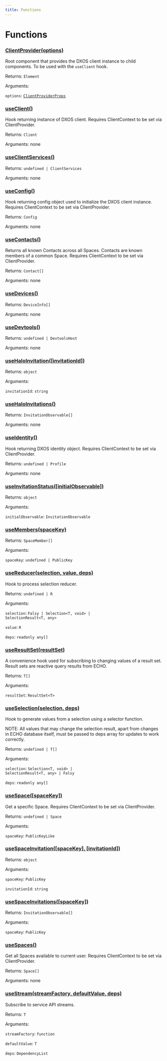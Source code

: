 ```yaml
---
title: Functions
---
```

# Functions
### [ClientProvider(options)](https://github.com/dxos/protocols/blob/main/packages/sdk/react-client/src/client/ClientContext.tsx#L76)


Root component that provides the DXOS client instance to child components.
To be used with the  `useClient`  hook.

Returns: <code>Element</code>

Arguments: 

`options`: <code>[ClientProviderProps](/api/@dxos/react-client/interfaces/ClientProviderProps)</code>
### [useClient()](https://github.com/dxos/protocols/blob/main/packages/sdk/react-client/src/client/ClientContext.tsx#L32)


Hook returning instance of DXOS client.
Requires ClientContext to be set via ClientProvider.

Returns: <code>Client</code>

Arguments: none
### [useClientServices()](https://github.com/dxos/protocols/blob/main/packages/sdk/react-client/src/client/useClientServices.ts#L12)


Returns: <code>undefined | ClientServices</code>

Arguments: none
### [useConfig()](https://github.com/dxos/protocols/blob/main/packages/sdk/react-client/src/client/useConfig.ts#L15)


Hook returning config object used to initialize the DXOS client instance.
Requires ClientContext to be set via ClientProvider.

Returns: <code>Config</code>

Arguments: none
### [useContacts()](https://github.com/dxos/protocols/blob/main/packages/sdk/react-client/src/halo/useContacts.ts#L16)


Returns all known Contacts across all Spaces.
Contacts are known members of a common Space.
Requires ClientContext to be set via ClientProvider.

Returns: <code>Contact[]</code>

Arguments: none
### [useDevices()](https://github.com/dxos/protocols/blob/main/packages/sdk/react-client/src/halo/useDevices.ts#L12)


Returns: <code>DeviceInfo[]</code>

Arguments: none
### [useDevtools()](https://github.com/dxos/protocols/blob/main/packages/sdk/react-client/src/client/useDevtools.ts#L12)


Returns: <code>undefined | DevtoolsHost</code>

Arguments: none
### [useHaloInvitation(\[invitationId\])](https://github.com/dxos/protocols/blob/main/packages/sdk/react-client/src/halo/useHaloInvitations.ts#L25)


Returns: <code>object</code>

Arguments: 

`invitationId`: <code>string</code>
### [useHaloInvitations()](https://github.com/dxos/protocols/blob/main/packages/sdk/react-client/src/halo/useHaloInvitations.ts#L12)


Returns: <code>InvitationObservable[]</code>

Arguments: none
### [useIdentity()](https://github.com/dxos/protocols/blob/main/packages/sdk/react-client/src/halo/useIdentity.ts#L13)


Hook returning DXOS identity object.
Requires ClientContext to be set via ClientProvider.

Returns: <code>undefined | Profile</code>

Arguments: none
### [useInvitationStatus(\[initialObservable\])](https://github.com/dxos/protocols/blob/main/packages/sdk/react-client/src/invitations/useInvitationStatus.ts#L62)


Returns: <code>object</code>

Arguments: 

`initialObservable`: <code>InvitationObservable</code>
### [useMembers(spaceKey)](https://github.com/dxos/protocols/blob/main/packages/sdk/react-client/src/echo/useMembers.ts#L11)


Returns: <code>SpaceMember[]</code>

Arguments: 

`spaceKey`: <code>undefined | PublicKey</code>
### [useReducer(selection, value, deps)](https://github.com/dxos/protocols/blob/main/packages/sdk/react-client/src/echo/useSelection.ts#L54)


Hook to process selection reducer.

Returns: <code>undefined | R</code>

Arguments: 

`selection`: <code>Falsy | Selection&lt;T, void&gt; | SelectionResult&lt;T, any&gt;</code>

`value`: <code>R</code>

`deps`: <code>readonly any[]</code>
### [useResultSet(resultSet)](https://github.com/dxos/protocols/blob/main/packages/sdk/react-client/src/util/useResultSet.ts#L17)


A convenience hook used for subscribing to changing values of a result set.
Result sets are reactive query results from ECHO.

Returns: <code>T[]</code>

Arguments: 

`resultSet`: <code>ResultSet&lt;T&gt;</code>
### [useSelection(selection, deps)](https://github.com/dxos/protocols/blob/main/packages/sdk/react-client/src/echo/useSelection.ts#L21)


Hook to generate values from a selection using a selector function.

NOTE:
All values that may change the selection result,
apart from changes in ECHO database itself, must be passed to deps array
for updates to work correctly.

Returns: <code>undefined | T[]</code>

Arguments: 

`selection`: <code>Selection&lt;T, void&gt; | SelectionResult&lt;T, any&gt; | Falsy</code>

`deps`: <code>readonly any[]</code>
### [useSpace(\[spaceKey\])](https://github.com/dxos/protocols/blob/main/packages/sdk/react-client/src/echo/useSpaces.ts#L16)


Get a specific Space.
Requires ClientContext to be set via ClientProvider.

Returns: <code>undefined | Space</code>

Arguments: 

`spaceKey`: <code>PublicKeyLike</code>
### [useSpaceInvitation(\[spaceKey\], \[invitationId\])](https://github.com/dxos/protocols/blob/main/packages/sdk/react-client/src/echo/useSpaceInvitations.ts#L30)


Returns: <code>object</code>

Arguments: 

`spaceKey`: <code>PublicKey</code>

`invitationId`: <code>string</code>
### [useSpaceInvitations(\[spaceKey\])](https://github.com/dxos/protocols/blob/main/packages/sdk/react-client/src/echo/useSpaceInvitations.ts#L13)


Returns: <code>InvitationObservable[]</code>

Arguments: 

`spaceKey`: <code>PublicKey</code>
### [useSpaces()](https://github.com/dxos/protocols/blob/main/packages/sdk/react-client/src/echo/useSpaces.ts#L25)


Get all Spaces available to current user.
Requires ClientContext to be set via ClientProvider.

Returns: <code>Space[]</code>

Arguments: none
### [useStream(streamFactory, defaultValue, deps)](https://github.com/dxos/protocols/blob/main/packages/sdk/react-client/src/util/useStream.ts#L12)


Subscribe to service API streams.

Returns: <code>T</code>

Arguments: 

`streamFactory`: <code>function</code>

`defaultValue`: <code>T</code>

`deps`: <code>DependencyList</code>